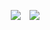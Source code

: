 <a href="https://www.instagram.com/csesc_41st/" target="_blank"> <img 
        src="http://img.shields.io/badge/-csesc_41st-pink?style=flat&logo=Instagram&link=https://instagram.com/csesc_41st/"
        style="height : auto; margin-left : 10px; margin-right : 10px;"/></a>
<a href=""> <img 
        src="http://img.shields.io/badge/-inha_cse@naver.com-yellow?style=flat&logo=Naver&link="
        ></a>
        

